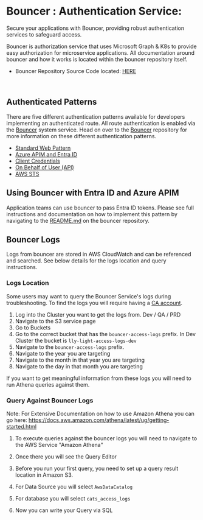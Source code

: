 # **Bouncer : Authentication Service**:

Secure your applications with Bouncer, providing robust authentication services to safeguard access.

Bouncer is authorization service that uses Microsoft Graph & K8s to provide easy authorization for microservice applications. All documentation around bouncer and how it works is located within the bouncer repository itself. 

- Bouncer Repository Source Code located: [HERE](https://github.com/EliLillyCo/LRL_light_k8s_infra_go_bouncer)


<br />

## Authenticated Patterns

There are five different authentication patterns available for developers implementing an authenticated route. All route authentication is enabled via the [Bouncer](https://github.com/EliLillyCo/LRL_light_k8s_infra_go_bouncer) system service. Head on over to the [Bouncer](https://github.com/EliLillyCo/LRL_light_k8s_infra_go_bouncer) repository for more information on these different authentication patterns. 

- [Standard Web Pattern](https://github.com/EliLillyCo/LRL_light_k8s_infra_go_bouncer?tab=readme-ov-file#diagram---standard-web-pattern-on-behalf-of-user)
- [Azure APIM and Entra ID](https://github.com/EliLillyCo/LRL_light_k8s_infra_go_bouncer?tab=readme-ov-file#diagram---azure-apim)
- [Client Credentials](https://github.com/EliLillyCo/LRL_light_k8s_infra_go_bouncer?tab=readme-ov-file#diagram---client-credentials)
- [On Behalf of User (API)](https://github.com/EliLillyCo/LRL_light_k8s_infra_go_bouncer?tab=readme-ov-file#diagram---on-behalf-of-user-api)
- [AWS STS](https://github.com/EliLillyCo/LRL_light_k8s_infra_go_bouncer?tab=readme-ov-file#diagram---aws-sts)

## Using Bouncer with Entra ID and Azure APIM

Application teams can use bouncer to pass Entra ID tokens. Please see full instructions and documentation on how to implement this pattern by navigating to the [README.md](https://github.com/EliLillyCo/LRL_light_k8s_infra_go_bouncer?tab=readme-ov-file#azure-ad-setup) on the bouncer repository. 

## Bouncer Logs

Logs from bouncer are stored in AWS CloudWatch and can be referenced and searched. See below details for the logs location and query instructions. 

### Logs Location

Some users may want to query the Bouncer Service's logs during troubleshooting. To find the logs you will require having a [CA account](https://elilillyco.stackenterprise.co/articles/481).

1. Log into the Cluster you want to get the logs from. Dev / QA / PRD
2. Navigate to the S3 service page
3. Go to Buckets
4. Go to the correct bucket that has the `bouncer-access-logs` prefix. In Dev Cluster the bucket is `lly-light-access-logs-dev`
5. Navigate to the `bouncer-access-logs` prefix.
6. Navigate to the year you are targeting
7. Navigate to the month in that year you are targeting
8. Navigate to the day in that month you are targeting

If you want to get meaningful information from these logs you will need to run Athena queries against them.

### Query Against Bouncer Logs

Note: For Extensive Documentation on how to use Amazon Athena you can go here: https://docs.aws.amazon.com/athena/latest/ug/getting-started.html

1. To execute queries against the bouncer logs you will need to navigate to the AWS Service "Amazon Athena" 

2. Once there you will see the Query Editor

3. Before you run your first query, you need to set up a query result location in Amazon S3.

4. For Data Source you will select `AwsDataCatalog`

5. For database you will select `cats_access_logs`

6. Now you can write your Query via SQL